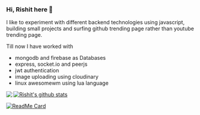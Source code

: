 ### Hi, Rishit here 👋

I like to experiment with different backend technologies using javascript, building small projects and surfing github trending page rather than youtube trending page.

Till now I have worked with
- mongodb and firebase as Databases
- express, socket.io and peerjs
- jwt authentication
- image uploading using cloudinary
- linux awesomewm using lua language

<img align="left" src="https://i.imgur.com/WtVOjr6.gif">

[![Rishit's github stats](https://github-readme-stats.vercel.app/api?username=RishitPandey&hide=prs,issues&theme=dark&include_all_commits=true)](https://github.com/RishitPandey/)

[![ReadMe Card](https://github-readme-stats.vercel.app/api/pin/?username=RishitPandey&repo=awesome-config&&theme=dark)](https://github.com/RishitPandey/awesome-config)
